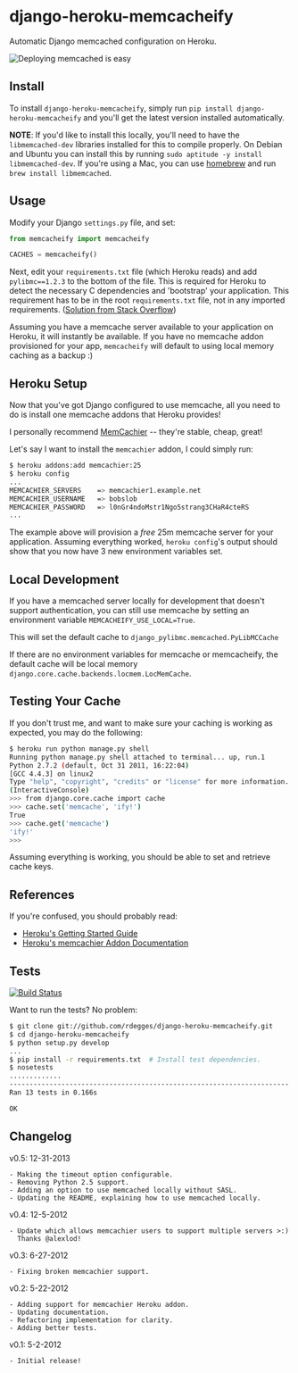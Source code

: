 # django-heroku-memcacheify

Automatic Django memcached configuration on Heroku.


![Deploying memcached is easy](https://github.com/rdegges/django-heroku-memcacheify/raw/master/assets/memcacheify.jpg)


## Install

To install ``django-heroku-memcacheify``, simply run
``pip install django-heroku-memcacheify`` and you'll get the latest version
installed automatically.

**NOTE**: If you'd like to install this locally, you'll need to have the
``libmemcached-dev`` libraries installed for this to compile properly. On
Debian and Ubuntu you can install this by running ``sudo aptitude -y install
libmemcached-dev``. If you're using a Mac, you can use
[homebrew](http://mxcl.github.com/homebrew/) and run ``brew install libmemcached``.


## Usage

Modify your Django ``settings.py`` file, and set:

``` python
from memcacheify import memcacheify

CACHES = memcacheify()
```

Next, edit your ``requirements.txt`` file (which Heroku reads) and add
``pylibmc==1.2.3`` to the bottom of the file. This is required for Heroku to
detect the necessary C dependencies and 'bootstrap' your application. This requirement
has to be in the root ``requirements.txt`` file, not in any imported requirements.
([Solution from Stack Overflow](http://stackoverflow.com/questions/11507639/memcached-on-heroku-w-django-cant-install-pylibmc-memcacheify/11587142#11587142))

Assuming you have a memcache server available to your application on Heroku, it
will instantly be available. If you have no memcache addon provisioned for your
app, ``memcacheify`` will default to using local memory caching as a backup :)


## Heroku Setup

Now that you've got Django configured to use memcache, all you need to do is
install one memcache addons that Heroku provides!

I personally recommend [MemCachier](https://addons.heroku.com/memcachier) --
they're stable, cheap, great!

Let's say I want to install the ``memcachier`` addon, I could simply run:

``` bash
$ heroku addons:add memcachier:25
$ heroku config
...
MEMCACHIER_SERVERS    => memcachier1.example.net
MEMCACHIER_USERNAME   => bobslob
MEMCACHIER_PASSWORD   => l0nGr4ndoMstr1Ngo5strang3CHaR4cteRS
...
```

The example above will provision a *free* 25m memcache server for your
application. Assuming everything worked, ``heroku config``'s output should show
that you now have 3 new environment variables set.


## Local Development
If you have a memcached server locally for development that doesn't support 
authentication, you can still use memcache by setting an environment variable
`MEMCACHEIFY_USE_LOCAL=True`.

This will set the default cache to `django_pylibmc.memcached.PyLibMCCache`

If there are no environment variables for memcache or memcacheify, the default 
cache will be local memory `django.core.cache.backends.locmem.LocMemCache`.


## Testing Your Cache

If you don't trust me, and want to make sure your caching is working as
expected, you may do the following:

``` bash
$ heroku run python manage.py shell
Running python manage.py shell attached to terminal... up, run.1
Python 2.7.2 (default, Oct 31 2011, 16:22:04)
[GCC 4.4.3] on linux2
Type "help", "copyright", "credits" or "license" for more information.
(InteractiveConsole)
>>> from django.core.cache import cache
>>> cache.set('memcache', 'ify!')
True
>>> cache.get('memcache')
'ify!'
>>>
```

Assuming everything is working, you should be able to set and retrieve cache
keys.


## References

If you're confused, you should probably read:

- [Heroku's Getting Started Guide](http://devcenter.heroku.com/articles/django)
- [Heroku's memcachier Addon Documentation](https://devcenter.heroku.com/articles/memcachier)


## Tests

[![Build Status](https://secure.travis-ci.org/rdegges/django-heroku-memcacheify.png?branch=master)](http://travis-ci.org/rdegges/django-heroku-memcacheify)

Want to run the tests? No problem:

``` bash
$ git clone git://github.com/rdegges/django-heroku-memcacheify.git
$ cd django-heroku-memcacheify
$ python setup.py develop
...
$ pip install -r requirements.txt  # Install test dependencies.
$ nosetests
.............
----------------------------------------------------------------------
Ran 13 tests in 0.166s

OK
```


## Changelog

v0.5: 12-31-2013

    - Making the timeout option configurable.
    - Removing Python 2.5 support.
    - Adding an option to use memcached locally without SASL.
    - Updating the README, explaining how to use memcached locally.

v0.4: 12-5-2012

    - Update which allows memcachier users to support multiple servers >:)
      Thanks @alexlod!

v0.3: 6-27-2012

    - Fixing broken memcachier support.

v0.2: 5-22-2012

    - Adding support for memcachier Heroku addon.
    - Updating documentation.
    - Refactoring implementation for clarity.
    - Adding better tests.

v0.1: 5-2-2012

    - Initial release!
